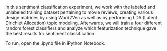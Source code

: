 In this sentiment classification experiment, we work with the labeled and unlabeled training dataset pertaining to movie reviews, creating various design matrices by using Word2Vec as well as by performing LDA (Latent Dirichlet Allocation) topic modeling. Afterwards, we will train a four different random forest classifiers and analyze which featurization technique gave the best results for sentiment classification.

To run, open the .ipynb file in iPython Notebook.

